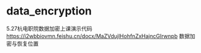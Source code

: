 # data_encryption
5.27杭电职院数据加密上课演示代码
https://i2wbbiovmn.feishu.cn/docx/MaZVdujlHohfnZxHajncGIrwnpb
数据加密与恢复位置
